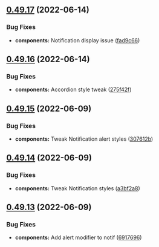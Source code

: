 ## [0.49.17](https://github.com/jacecotton/tcds/compare/v0.49.16...v0.49.17) (2022-06-14)


### Bug Fixes

* **components:** Notification display issue ([fad9c66](https://github.com/jacecotton/tcds/commit/fad9c6681dbd5fa8b8b512c422686e8ecc5c69ac))



## [0.49.16](https://github.com/jacecotton/tcds/compare/v0.49.15...v0.49.16) (2022-06-14)


### Bug Fixes

* **components:** Accordion style tweak ([275f42f](https://github.com/jacecotton/tcds/commit/275f42f4a1799961119fcbafe498e72ff81624e4))



## [0.49.15](https://github.com/jacecotton/tcds/compare/v0.49.14...v0.49.15) (2022-06-09)


### Bug Fixes

* **components:** Tweak Notification alert styles ([307612b](https://github.com/jacecotton/tcds/commit/307612b9f3070836b38ed97445bbad1a8e208afe))



## [0.49.14](https://github.com/jacecotton/tcds/compare/v0.49.13...v0.49.14) (2022-06-09)


### Bug Fixes

* **components:** Tweak Notification styles ([a3bf2a8](https://github.com/jacecotton/tcds/commit/a3bf2a88667a7043931a792167620fe05010bdde))



## [0.49.13](https://github.com/jacecotton/tcds/compare/v0.49.12...v0.49.13) (2022-06-09)


### Bug Fixes

* **components:** Add alert modifier to notif ([6917696](https://github.com/jacecotton/tcds/commit/691769613c845d707380a0b9599aab1e0ea9e218))



